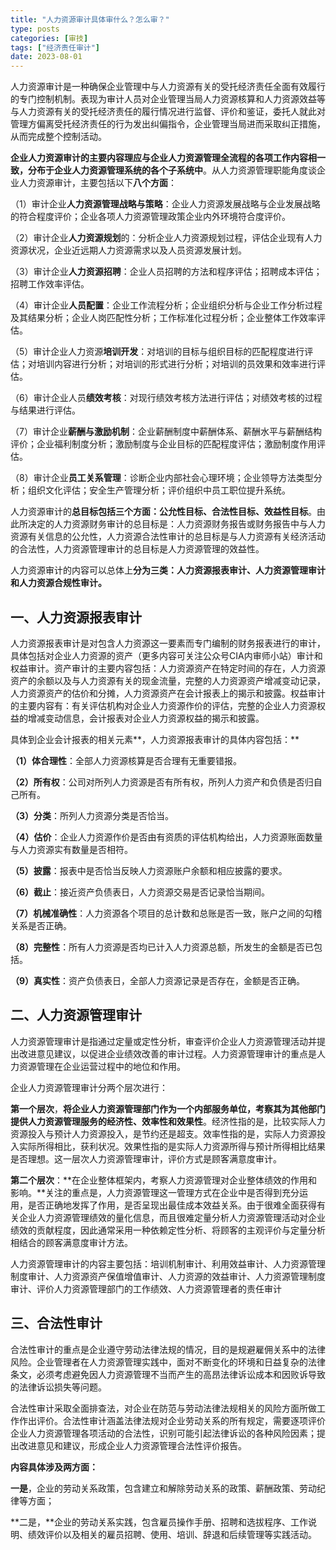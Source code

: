 ```yaml
---
title: "人力资源审计具体审什么？怎么审？"
type: posts
categories: [审技]
tags: ["经济责任审计"]
date: 2023-08-01
---
```

人力资源审计是一种确保企业管理中与人力资源有关的受托经济责任全面有效履行的专门控制机制。表现为审计人员对企业管理当局人力资源核算和人力资源效益等与人力资源有关的受托经济责任的履行情况进行监督、评价和鉴证，委托人就此对管理方偏离受托经济责任的行为发出纠偏指令，企业管理当局进而采取纠正措施，从而完成整个控制活动。

**企业人力资源审计的主要内容理应与企业人力资源管理全流程的各项工作内容相一致，分布于企业人力资源管理系统的各个子系统中**。从人力资源管理职能角度谈企业人力资源审计，主要包括以下**八个方面**：

（1）审计企业**人力资源管理战略与策略**：企业人力资源发展战略与企业发展战略的符合程度评价；企业各项人力资源管理政策企业内外环境符合度评价。

（2）审计企业**人力资源规划**的：分析企业人力资源规划过程，评估企业现有人力资源状况，企业近远期人力资源需求以及人员资源发展计划。

（3）审计企业**人力资源招聘**：企业人员招聘的方法和程序评估；招聘成本评估；招聘工作效率评估。

（4）审计企业**人员配置**：企业工作流程分析；企业组织分析与企业工作分析过程及其结果分析；企业人岗匹配性分析；工作标准化过程分析；企业整体工作效率评估。

（5）审计企业人力资源**培训开发**：对培训的目标与组织目标的匹配程度进行评估；对培训内容进行分析；对培训的形式进行分析；对培训的员效果和效率进行评估。

（6）审计企业人员**绩效考核**：对现行绩效考核方法进行评估；对绩效考核的过程与结果进行评估。

（7）审计企业**薪酬与激励机制**：企业薪酬制度中薪酬体系、薪酬水平与薪酬结构评价；企业福利制度分析；激励制度与企业目标的匹配程度评估；激励制度作用评估。

（8）审计企业**员工关系管理**：诊断企业内部社会心理环境；企业领导方法类型分析；组织文化评估；安全生产管理分析；评价组织中员工职位提升系统。

人力资源审计的**总目标包括三个方面：公允性目标、合法性目标、效益性目标**。由此所决定的人力资源财务审计的总目标是：人力资源财务报告或财务报告中与人力资源有关信息的公允性，人力资源合法性审计的总目标是与人力资源有关经济活动的合法性，人力资源管理审计的总目标是人力资源管理的效益性。

人力资源审计的内容可以总体上**分为三类：人力资源报表审计、人力资源管理审计和人力资源合规性审计。**

## 一、人力资源报表审计

人力资源报表审计是对包含人力资源这一要素而专门编制的财务报表进行的审计，具体包括对企业人力资源的资产（更多内容可关注公众号CIA内审师小站）审计和权益审计。资产审计的主要内容包括：人力资源资产在特定时间的存在，人力资源资产的余额以及与人力资源有关的现金流量，完整的人力资源资产增减变动记录，人力资源资产的估价和分摊，人力资源资产在会计报表上的揭示和披露。权益审计的主要内容有：有关评估机构对企业人力资源作价的评估，完整的企业人力资源权益的增减变动信息，会计报表对企业人力资源权益的揭示和披露。

具体到企业会计报表的相关元素**，人力资源报表审计的具体内容包括：**

**（1）体合理性**：全部人力资源核算是否合理有无重要错报。

**（2）所有权**：公司对所列人力资源是否有所有权，所列人力资产和负债是否归自己所有。

**（3）分类**：所列人力资源分类是否恰当。

**（4）估价**：企业人力资源作价是否由有资质的评估机构给出，人力资源账面数量与人力资源实有数量是否相符。

**（5）披露**：报表中是否恰当反映人力资源账户余额和相应披露的要求。

**（6）截止**：接近资产负债表日，人力资源交易是否记录恰当期间。

**（7）机械准确性**：人力资源各个项目的总计数和总账是否一致，账户之间的勾稽关系是否正确。

**（8）完整性**：所有人力资源是否均已计入人力资源总额，所发生的金额是否已包括。

**（9）真实性**：资产负债表日，全部人力资源记录是否存在，金额是否正确。

## 二、人力资源管理审计

人力资源管理审计是指通过定量或定性分析，审查评价企业人力资源管理活动并提出改进意见建议，以促进企业绩效改善的审计过程。人力资源管理审计的重点是人力资源管理在企业运营过程中的地位和作用。

企业人力资源管理审计分两个层次进行：

**第一个层次**，**将企业人力资源管理部门作为一个内部服务单位，考察其为其他部门提供人力资源管理服务的经济性、效率性和效果性**。经济性指的是，比较实际人力资源投入与预计人力资源投入，是节约还是超支。效率性指的是，实际人力资源投入实际所得相比，获利状况。效果性指的是实际人力资源所得与预计所得相比结果是否理想。这一层次人力资源管理审计，评价方式是顾客满意度审计。

**第二个层次**：**在企业整体框架内，考察人力资源管理对企业整体绩效的作用和影响。**关注的重点是，人力资源管理这一管理方式在企业中是否得到充分运用，是否正确地发挥了作用，是否呈现出最佳成本效益关系。由于很难全面获得有关企业人力资源管理绩效的量化信息，而且很难定量分析人力资源管理活动对企业绩效的贡献程度，因此通常采用一种依赖定性分析、将顾客的主观评价与定量分析相结合的顾客满意度审计方法。

人力资源管理审计的内容主要包括：培训机制审计、利用效益审计、人力资源管理制度审计、人力资源资产保值增值审计、人力资源的效益审计、人力资源管理制度审计、评价人力资源管理部门的工作绩效、人力资源管理者的责任审计

## 三、合法性审计

合法性审计的重点是企业遵守劳动法律法规的情况，目的是规避雇佣关系中的法律风险。企业管理者在人力资源管理实践中，面对不断变化的环境和日益复杂的法律条文，必须考虑避免因人力资源管理不当而产生的高昂法律诉讼成本和因败诉导致的法律诉讼损失等问题。

合法性审计采取全面排查法，对企业在防范与劳动法律法规相关的风险方面所做工作作出评价。合法性审计涵盖法律法规对企业劳动关系的所有规定，需要逐项评价企业人力资源管理各项活动的合法性，识别可能引起法律诉讼的各种风险因素；提出改进意见和建议，形成企业人力资源管理合法性评价报告。 

**内容具体涉及两方面：**

**一是**，企业的劳动关系政策，包含建立和解除劳动关系的政策、薪酬政策、劳动纪律等方面；

**二是，**企业的劳动关系实践，包含雇员操作手册、招聘和选拔程序、工作说明、绩效评价以及相关的雇员招聘、使用、培训、辞退和后续管理等实践活动。